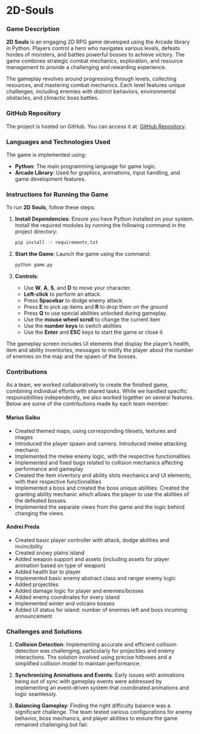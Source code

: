 # 2D-Souls

### Game Description
**2D Souls** is an engaging 2D RPG game developed using the Arcade library in Python. Players control a hero who navigates various levels, defeats hordes of monsters, and battles powerful bosses to achieve victory. The game combines strategic combat mechanics, exploration, and resource management to provide a challenging and rewarding experience.

The gameplay revolves around progressing through levels, collecting resources, and mastering combat mechanics. Each level features unique challenges, including enemies with distinct behaviors, environmental obstacles, and climactic boss battles.

### GitHub Repository
The project is hosted on GitHub. You can access it at: [GitHub Repository](https://github.com/mariusCS50/2D-Souls).

### Languages and Technologies Used
The game is implemented using:
- **Python**: The main programming language for game logic.
- **Arcade Library**: Used for graphics, animations, input handling, and game development features.

### Instructions for Running the Game
To run **2D Souls**, follow these steps:

1. **Install Dependencies**:
   Ensure you have Python installed on your system. Install the required modules by running the following command in the project directory:
   ```bash
   pip install -r requirements.txt
   ```

2. **Start the Game**:
   Launch the game using the command:
   ```bash
   python game.py
   ```

3. **Controls**:
   - Use **W**, **A**, **S**, and **D** to move your character.
   - **Left-click** to perform an attack.
   - Press **Spacebar** to dodge enemy attack.
   - Press **E** to pick up items and **R** to drop them on the ground
   - Press **Q** to use special abilities unlocked during gameplay.
   - Use the **mouse wheel scroll** to change the current item
   - Use the **number keys** to switch abilities
   - Use the **Enter** and **ESC** keys to start the game or close it

The gameplay screen includes UI elements that display the player’s health, item and ability inventories, messages to notify the player about the number of enemies on the map and the spawn of the bosses.

### Contributions

As a team, we worked collaboratively to create the finished game, combining individual efforts with shared tasks. While we handled specific responsibilities independently, we also worked together on several features. Below are some of the contributions made by each team member:

#### Marius Gaibu
- Created themed maps, using corresponding tilesets, textures and images
- Introduced the player spawn and camera. Introduced melee attacking mechanic
- Implemented the melee enemy logic, with the respective functionalities
- Implemented and fixed bugs related to collision mechanics affecting performance and gameplay
- Created the item inventory and ability slots mechanics and UI elements, with their respective functionalities
- Implemented a boss and created the boss unique abilities. Created the granting ability mechanic which allows the player to use the abilities of the defeated bosses.
- Implemented the separate views from the game and the logic behind changing the views.

#### Andrei Preda
- Created basic player controller with attack, dodge abilities and invincibility
- Created snowy plains island
- Added weapon support and assets (including assets for player animation based on type of weapon)
- Added health bar to player
- Implemented basic enemy abstract class and ranger enemy logic
- Added projectiles
- Added damage logic for player and enemies/bosses
- Added enemy coordinates for every island
- Implemented winter and volcano bosses
- Added UI status for island: number of enemies left and boss incoming announcement

### Challenges and Solutions

1. **Collision Detection**:
   Implementing accurate and efficient collision detection was challenging, particularly for projectiles and enemy interactions. The solution involved using precise hitboxes and a simplified collision model to maintain performance.

2. **Synchronizing Animations and Events**:
   Early issues with animations being out of sync with gameplay events were addressed by implementing an event-driven system that coordinated animations and logic seamlessly.

3. **Balancing Gameplay**:
   Finding the right difficulty balance was a significant challenge. The team tested various configurations for enemy behavior, boss mechanics, and player abilities to ensure the game remained challenging but fair.
